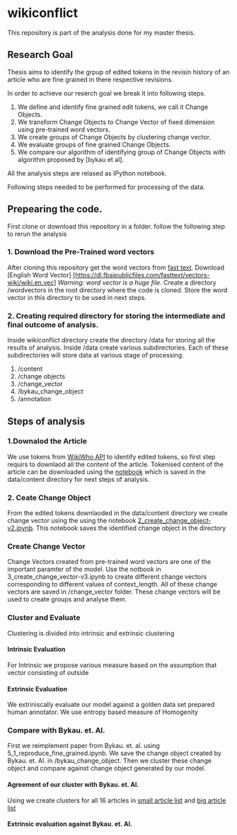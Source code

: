# wikiconflict

This repository is part of the analysis done for my master thesis.

## Research Goal
 Thesis aims to identify the grpup of edited tokens in the revisin history of an article who are fine grained in there respective revisions.
 
In order to achieve our reserch goal we break it into following steps.

1. We define and identify fine grained edit tokens, we call it Change Objects.
2. We transform Change Objects to Change Vector of fixed dimension using pre-trained word vectors.
3. We create groups of Change Objects by clustering change vector.
4. We evaluate groups of fine grained Change Objects.
5. We compare our algorithm of identifying  group of Change Objects with algorithm proposed by [bykau et al].

All the analysis steps are relased as IPython notebook.

Following steps needed to be performed for processing of the data.


## Prepearing the code.
First clone or download this repository in a folder.
 follow the following step to rerun the analysis

### 1. Download the Pre-Trained word vectors
After cloning this repository get the word vectors from [fast text](https://github.com/facebookresearch/fastText/blob/master/docs/pretrained-vectors.md). Download [English Word Vector] [https://dl.fbaipublicfiles.com/fasttext/vectors-wiki/wiki.en.vec] *Warning: word vector is a huge file*. Create a directory /wordvectors in the root directory where the code is cloned. Store the word vector in this directory to be used in next steps.

### 2. Creating required directory for storing the intermediate and final outcome of analysis.

Inside wikiconflict directory create the directory /data for storing all the results of analysis.
Inside /data create various subdirectories. Each of these subdirectories will store data at various stage of processing. 
1. /content
2. /change objects
3. /change_vector
4. /bykau_change_object
5. /annotation

## Steps of analysis

### 1.Downalod the Article
We use tokens from [WikiWho API]() to identify edited tokens, so first step requirs to downlaod all the content of the article. 
Tokenised content of the article can be downloaded using the [notebook](./notebooks/1_download_rev_content.ipynb) which is saved in the data/content directory for next steps of analysis.

### 2. Ceate Change Object

From the edited tokens downlaoded in the data/content directory we create change vector using the using the notebook [2_create_change_object-v2.ipynb](./notebooks/2_create_change_object-v2.ipynb). This notebook saves the identified change object in the directory   

### Create Change Vector

Change Vectors created from pre-trained word vectors are one of the important paramter of the model. Use the notbook in 3_create_change_vector-v3.ipynb to create different change vectors corresponding to different values of context_length. All of these change vectors are saved in /change_vector folder. These change vectors will be used to create groups and analyse them.

### Cluster and Evaluate
Clustering is divided into intrinsic and extrinsic clustering 

#### Intrinsic Evaluation

For Intrinsic we propose various measure based on the assumption that vector consisting of outside 

#### Extrinsic Evaluation

We extriniscally evaluate our model against a golden data set prepared human annotator. We use entropy based measure of Homogenity

### Compare with Bykau. et. Al.

First we reimplement paper from Bykau. et. al. using 5_1_reproduce_fine_grained.ipynb. We save the change object created by Bykau. et. Al. in /bykau_change_object. Then we cluster these change object and compare against change object generated by our model.

####  Agreement of our cluster with Bykau. et. Al.
Using we create clusters for all 16 articles in [small article list](https://github.com/acifer/wikiconflict/blob/master/conflicted_article.csv) and [big article list](https://github.com/acifer/wikiconflict/blob/master/conflicted_article-big.csv)

#### Extrinsic evaluation against Bykau. et. Al.




